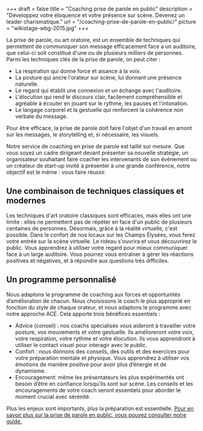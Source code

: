 +++
draft 			= false
title 			= "Coaching prise de parole en public"
description		= "Développez votre éloquence et votre présence sur scène. Devenez un leader charismatique."
url 				= "/coaching-prise-de-parole-en-public/"
picture		 	= "wikistage-wbg-2015.jpg"
+++

La prise de parole, ou art oratoire, est un ensemble de techniques qui permettent de communiquer son message efficacement face a un auditoire, que celui-ci soit constitué d'une ou de plusieurs milliers de personnes. Parmi les techniques clés de la prise de parole, on peut citer :

* La respiration qui donne force et aisance à la voix.
* La posture qui ancre l'orateur sur scène, lui donnant une présence naturelle.
* Le regard qui établit une connexion et un échange avec l'auditoire.
* L'élocution qui rend le discours clair, facilement compréhensible et agréable à écouter en jouant sur le rythme, les pauses et l'intonation.
* Le langage corporel et la gestuelle qui renforcent la cohérence non verbale du message.

Pour être efficace, la prise de parole doit faire l'objet d'un travail en amont sur les messages, le storytelling et, si nécessaire, les visuels.

Notre service de coaching en prise de parole est taillé sur mesure. Que vous soyez un cadre dirigeant devant présenter sa nouvelle stratégie, un organisateur souhaitant faire coacher les intervenants de son événement ou un créateur de start-up invité à présenter à une grande conférence, notre objectif est le même : vous faire réussir.

## Une combinaison de techniques classiques et modernes
Les techniques d'art oratoire classiques sont efficaces, mais elles ont une limite : elles ne permettent pas de répéter en face d'un public de plusieurs centaines de personnes. Désormais, grâce à la réalité virtuelle, c'est possible. Dans le confort de nos locaux sur les Champs Élysées, vous ferez votre entrée sur la scène virtuelle. Le rideau s'ouvrira et vous découvrirez le public. Vous apprendrez à utiliser votre regard pour mieux communiquer face à un large auditoire. Vous pourrez vous entraîner à gérer les réactions positives et négatives, et à répondre aux questions très difficiles.

## Un programme personnalisé
Nous adaptons le programme de coaching aux forces et opportunités d’amélioration de chacun. Nous choisissons le coach le plus approprié en fonction du style de chaque orateur, et nous adaptons le programme avec notre approche ACE. Cela apporte trois bénéfices essentiels :

* Advice (conseil) : nos coachs spécialisés vous aideront à travailler votre posture, vos mouvements et votre gestuelle. Ils amélioreront votre voix, votre respiration, votre rythme et votre élocution. Ils vous apprendront à utiliser le contact visuel pour interagir avec le public.
* Confort : nous donnons des conseils, des outils et des exercices  pour votre préparation mentale et physique. Vous apprendrez à utiliser vos émotions de manière positive pour avoir plus d’énergie et de dynamisme.
* Encouragement: même les présentateurs les plus expérimentés ont besoin d’être en confiance lorsqu’ils sont sur scène. Les conseils et les encouragements de votre coach seront essentiels pour aborder le moment crucial avec sérénité.

Plus les enjeux sont importants, plus la préparation est essentielle. [Pour en savoir plus sur la prise de parole en public, vous pouvez consulter notre guide.](/guide-ultime-prise-de-parole-en-public)
